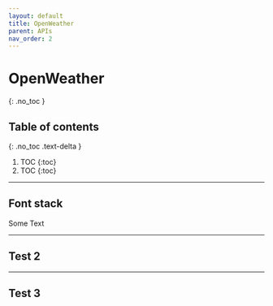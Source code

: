 ```yaml
---
layout: default
title: OpenWeather
parent: APIs
nav_order: 2
---
```


# OpenWeather
{: .no_toc }

## Table of contents
{: .no_toc .text-delta }

1. TOC
{:toc}
2. TOC
{:toc}

---

## Font stack
Some Text

---

## Test 2
---

## Test 3


